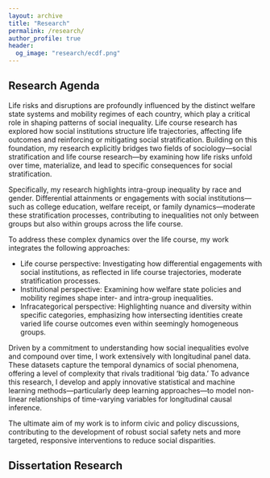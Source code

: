 ```yaml
---
layout: archive
title: "Research"
permalink: /research/
author_profile: true
header:
  og_image: "research/ecdf.png"
---
```


## Research Agenda 
Life risks and disruptions are profoundly influenced by the distinct welfare state systems and mobility regimes of each country, which play a critical role in shaping patterns of social inequality. Life course research has explored how social institutions structure life trajectories, affecting life outcomes and reinforcing or mitigating social stratification. Building on this foundation, my research explicitly bridges two fields of sociology—social stratification and life course research—by examining how life risks unfold over time, materialize, and lead to specific consequences for social stratification. 

Specifically, my research highlights intra-group inequality by race and gender. Differential attainments or engagements with social institutions—such as college education, welfare receipt, or family dynamics—moderate these stratification processes, contributing to inequalities not only between groups but also within groups across the life course.

To address these complex dynamics over the life course, my work integrates the following approaches:

* Life course perspective: Investigating how differential engagements with social institutions, as reflected in life course trajectories, moderate stratification processes.
* Institutional perspective: Examining how welfare state policies and mobility regimes shape inter- and intra-group inequalities.
* Infracategorical perspective: Highlighting nuance and diversity within specific categories, emphasizing how intersecting identities create varied life course outcomes even within seemingly homogeneous groups.

Driven by a commitment to understanding how social inequalities evolve and compound over time, I work extensively with longitudinal panel data. These datasets capture the temporal dynamics of social phenomena, offering a level of complexity that rivals traditional ‘big data.’ To advance this research, I develop and apply innovative statistical and machine learning methods—particularly deep learning approaches—to model non-linear relationships of time-varying variables for longitudinal causal inference.

The ultimate aim of my work is to inform civic and policy discussions, contributing to the development of robust social safety nets and more targeted, responsive interventions to reduce social disparities. 


## Dissertation Research 


